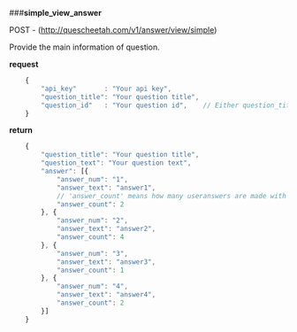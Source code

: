 ###**simple_view_answer**


POST - (http://quescheetah.com/v1/answer/view/simple)

Provide the main information of question.

**request**
```javascript
    {
        "api_key"       : "Your api key",
        "question_title": "Your question title",
        "question_id"   : "Your question id",    // Either question_title and question_id is required.
    }
```

**return**
```javascript
    {
        "question_title": "Your question title",
        "question_text": "Your question text",
        "answer": [{
            "answer_num": "1",
            "answer_text": "answer1",
            // 'answer_count' means how many useranswers are made with this answer. 
            "answer_count": 2
        }, {
            "answer_num": "2",
            "answer_text": "answer2",
            "answer_count": 4
        }, {
            "answer_num": "3",
            "answer_text": "answer3",
            "answer_count": 1
        }, {
            "answer_num": "4",
            "answer_text": "answer4",
            "answer_count": 2
        }]
    }
```